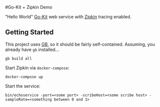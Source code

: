 #Go-Kit + Zipkin Demo

"Hello World" [Go-Kit](https://github.com/go-kit/kit) web service with [Zipkin](http://zipkin.io) tracing enabled.

## Getting Started

This project uses [GB](https://getgb.io), so it should be fairly self-contained. Assuming, you
already have `gb` installed...

`gb build all`

Start Zipkin via `docker-compose`:

`docker-compose up`

Start the service:

`bin/echoservice -port=<some port> -scribeHost=<some scribe host> -sampleRate=<something between 0 and 1>`



